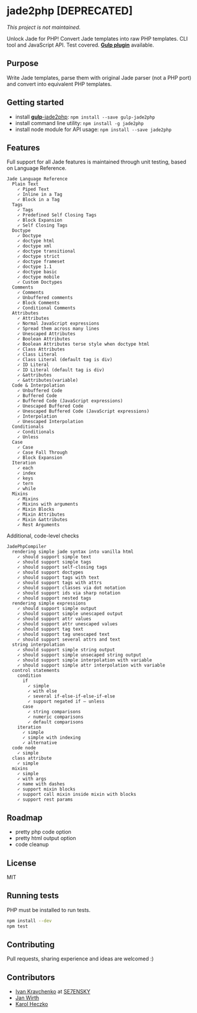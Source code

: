 jade2php [DEPRECATED]
========

_This project is not maintained._

Unlock Jade for PHP! Convert Jade templates into raw PHP templates. CLI tool and JavaScript API. Test covered.
[**Gulp plugin**](https://github.com/viktorbezdek/gulp-jade2php) available.

## Purpose
Write Jade templates, parse them with original Jade parser (not a PHP port) and convert into equivalent PHP templates.

## Getting started
* install [**gulp**-jade2php](https://github.com/viktorbezdek/gulp-jade2php): `npm install --save gulp-jade2php`
* install command line utility: `npm install -g jade2php`
* install node module for API usage: `npm install --save jade2php`

## Features
Full support for all Jade features is maintained through unit testing, based on Language Reference.
```
Jade Language Reference
  Plain Text
    ✓ Piped Text
    ✓ Inline in a Tag
    ✓ Block in a Tag
  Tags
    ✓ Tags
    ✓ Predefined Self Closing Tags
    ✓ Block Expansion
    ✓ Self Closing Tags
  Doctype
    ✓ Doctype
    ✓ doctype html
    ✓ doctype xml
    ✓ doctype transitional
    ✓ doctype strict
    ✓ doctype frameset
    ✓ doctype 1.1
    ✓ doctype basic
    ✓ doctype mobile
    ✓ Custom Doctypes
  Comments
    ✓ Comments
    ✓ Unbuffered comments
    ✓ Block Comments
    ✓ Conditional Comments
  Attributes
    ✓ Attributes
    ✓ Normal JavaScript expressions
    ✓ Spread them across many lines
    ✓ Unescaped Attributes
    ✓ Boolean Attributes
    ✓ Boolean Attributes terse style when doctype html
    ✓ Class Attributes
    ✓ Class Literal
    ✓ Class Literal (default tag is div)
    ✓ ID Literal
    ✓ ID Literal (default tag is div)
    ✓ &attributes
    ✓ &attributes(variable)
  Code & Interpolation
    ✓ Unbuffered Code
    ✓ Buffered Code
    ✓ Buffered Code (JavaScript expressions)
    ✓ Unescaped Buffered Code
    ✓ Unescaped Buffered Code (JavaScript expressions)
    ✓ Interpolation
    ✓ Unescaped Interpolation
  Conditionals
    ✓ Conditionals
    ✓ Unless
  Case
    ✓ Case
    ✓ Case Fall Through
    ✓ Block Expansion
  Iteration
    ✓ each
    ✓ index
    ✓ keys
    ✓ tern
    ✓ while
  Mixins
    ✓ Mixins
    ✓ Mixins with arguments
    ✓ Mixin Blocks
    ✓ Mixin Attributes
    ✓ Mixin &attributes
    ✓ Rest Arguments
```
Additional, code-level checks
```
JadePhpCompiler
  rendering simple jade syntax into vanilla html
    ✓ should support simple text 
    ✓ should support simple tags 
    ✓ should support self-closing tags 
    ✓ should support doctypes 
    ✓ should support tags with text 
    ✓ should support tags with attrs 
    ✓ should support classes via dot notation 
    ✓ should support ids via sharp notation 
    ✓ should support nested tags 
  rendering simple expressions
    ✓ should support simple output 
    ✓ should support simple unescaped output 
    ✓ should support attr values 
    ✓ should support attr unescaped values 
    ✓ should support tag text 
    ✓ should support tag unescaped text 
    ✓ should support several attrs and text 
  string interpolation
    ✓ should support simple string output 
    ✓ should support simple unsecaped string output 
    ✓ should support simple interpolation with variable 
    ✓ should support simple attr interpolation with variable 
  control statements
    condition
      if
        ✓ simple 
        ✓ with else 
        ✓ several if-else-if-else-if-else 
        ✓ support negated if – unless 
      case
        ✓ string comparisons 
        ✓ numeric comparisons 
        ✓ default comparisons 
    iteration
      ✓ simple 
      ✓ simple with indexing 
      ✓ alternative 
  code node
    ✓ simple 
  class attribute
    ✓ simple 
  mixins
    ✓ simple 
    ✓ with args 
    ✓ name with dashes 
    ✓ support mixin blocks 
    ✓ support call mixin inside mixin with blocks 
    ✓ support rest params
```

## Roadmap
* pretty php code option
* pretty html output option
* code cleanup

## License
MIT

## Running tests
PHP must be installed to run tests.
```bash
npm install --dev
npm test
```

## Contributing
Pull requests, sharing experience and ideas are welcomed :)

## Contributors
* [Ivan Kravchenko](https://github.com/ivankravchenko) at [SE7ENSKY](https://github.com/SE7ENSKY)
* [Jan Wirth](https://github.com/FranzSkuffka)
* [Karol Heczko](https://github.com/KHC)
